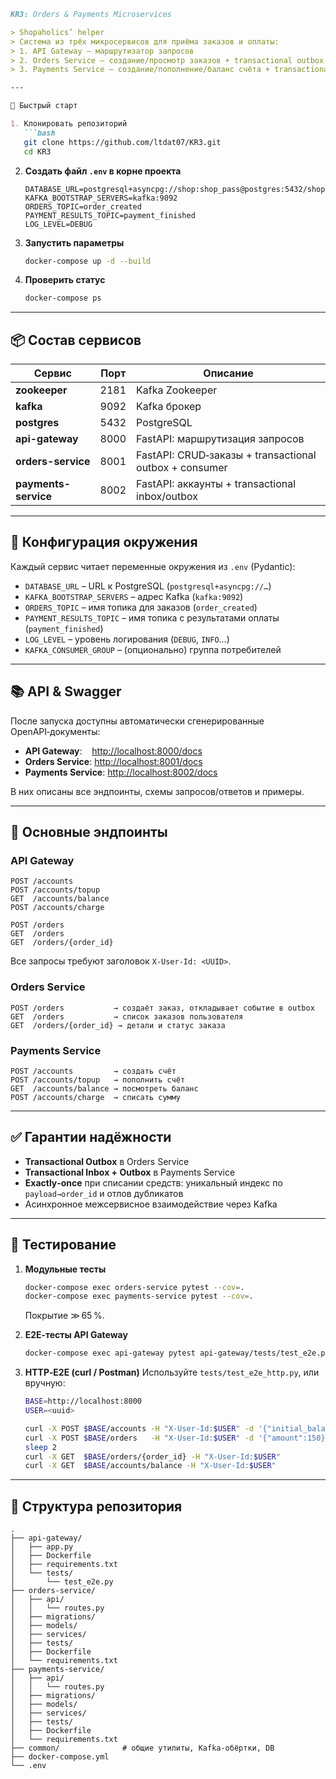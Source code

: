````markdown
KR3: Orders & Payments Microservices

> Shopaholics’ helper 
> Система из трёх микросервисов для приёма заказов и оплаты:  
> 1. API Gateway — маршрутизатор запросов  
> 2. Orders Service — создание/просмотр заказов + transactional outbox  
> 3. Payments Service — создание/пополнение/баланс счёта + transactional inbox/outbox  

---

🚀 Быстрый старт

1. Клонировать репозиторий  
   ```bash
   git clone https://github.com/ltdat07/KR3.git
   cd KR3
````

2. **Создать файл `.env` в корне проекта**

   ```
   DATABASE_URL=postgresql+asyncpg://shop:shop_pass@postgres:5432/shopdb
   KAFKA_BOOTSTRAP_SERVERS=kafka:9092
   ORDERS_TOPIC=order_created
   PAYMENT_RESULTS_TOPIC=payment_finished
   LOG_LEVEL=DEBUG
   ```

3. **Запустить параметры**

   ```bash
   docker-compose up -d --build
   ```

4. **Проверить статус**

   ```bash
   docker-compose ps
   ```

---

## 📦 Состав сервисов

| Сервис               | Порт | Описание                                               |
| -------------------- | ---- | ------------------------------------------------------ |
| **zookeeper**        | 2181 | Kafka Zookeeper                                        |
| **kafka**            | 9092 | Kafka брокер                                           |
| **postgres**         | 5432 | PostgreSQL                                             |
| **api-gateway**      | 8000 | FastAPI: маршрутизация запросов                        |
| **orders-service**   | 8001 | FastAPI: CRUD‑заказы + transactional outbox + consumer |
| **payments-service** | 8002 | FastAPI: аккаунты + transactional inbox/outbox         |

---

## 🔧 Конфигурация окружения

Каждый сервис читает переменные окружения из `.env` (Pydantic):

* `DATABASE_URL` – URL к PostgreSQL (`postgresql+asyncpg://…`)
* `KAFKA_BOOTSTRAP_SERVERS` – адрес Kafka (`kafka:9092`)
* `ORDERS_TOPIC` – имя топика для заказов (`order_created`)
* `PAYMENT_RESULTS_TOPIC` – имя топика с результатами оплаты (`payment_finished`)
* `LOG_LEVEL` – уровень логирования (`DEBUG`, `INFO`…)
* `KAFKA_CONSUMER_GROUP` – (опционально) группа потребителей

---

## 📚 API & Swagger

После запуска доступны автоматически сгенерированные OpenAPI‑документы:

* **API Gateway**:    [http://localhost:8000/docs](http://localhost:8000/docs)
* **Orders Service**:  [http://localhost:8001/docs](http://localhost:8001/docs)
* **Payments Service**: [http://localhost:8002/docs](http://localhost:8002/docs)

В них описаны все эндпоинты, схемы запросов/ответов и примеры.

---

## 🎯 Основные эндпоинты

### API Gateway

```text
POST /accounts
POST /accounts/topup
GET  /accounts/balance
POST /accounts/charge

POST /orders
GET  /orders
GET  /orders/{order_id}
```

Все запросы требуют заголовок `X-User-Id: <UUID>`.

### Orders Service

```text
POST /orders           → создаёт заказ, откладывает событие в outbox  
GET  /orders           → список заказов пользователя  
GET  /orders/{order_id} → детали и статус заказа  
```

### Payments Service

```text
POST /accounts         → создать счёт  
POST /accounts/topup   → пополнить счёт  
GET  /accounts/balance → посмотреть баланс  
POST /accounts/charge  → списать сумму  
```

---

## ✅ Гарантии надёжности

* **Transactional Outbox** в Orders Service
* **Transactional Inbox + Outbox** в Payments Service
* **Exactly‑once** при списании средств: уникальный индекс по `payload→order_id` и отлов дубликатов
* Асинхронное межсервисное взаимодействие через Kafka

---

## 🧪 Тестирование

1. **Модульные тесты**

   ```bash
   docker-compose exec orders-service pytest --cov=.
   docker-compose exec payments-service pytest --cov=.
   ```

   Покрытие ≫ 65 %.

2. **E2E‑тесты API Gateway**

   ```bash
   docker-compose exec api-gateway pytest api-gateway/tests/test_e2e.py -q
   ```

3. **HTTP‑E2E (curl / Postman)**
   Используйте `tests/test_e2e_http.py`, или вручную:

   ```bash
   BASE=http://localhost:8000
   USER=<uuid>

   curl -X POST $BASE/accounts -H "X-User-Id:$USER" -d '{"initial_balance": 200}'
   curl -X POST $BASE/orders   -H "X-User-Id:$USER" -d '{"amount":150}'
   sleep 2
   curl -X GET  $BASE/orders/{order_id} -H "X-User-Id:$USER"
   curl -X GET  $BASE/accounts/balance -H "X-User-Id:$USER"
   ```

---

## 📂 Структура репозитория

```
.
├── api-gateway/
│   ├── app.py
│   ├── Dockerfile
│   ├── requirements.txt
│   └── tests/
│       └── test_e2e.py
├── orders-service/
│   ├── api/
│   │   └── routes.py
│   ├── migrations/
│   ├── models/
│   ├── services/
│   ├── tests/
│   ├── Dockerfile
│   └── requirements.txt
├── payments-service/
│   ├── api/
│   │   └── routes.py
│   ├── migrations/
│   ├── models/
│   ├── services/
│   ├── tests/
│   ├── Dockerfile
│   └── requirements.txt
├── common/              # общие утилиты, Kafka‑обёртки, DB
├── docker-compose.yml
└── .env
```
